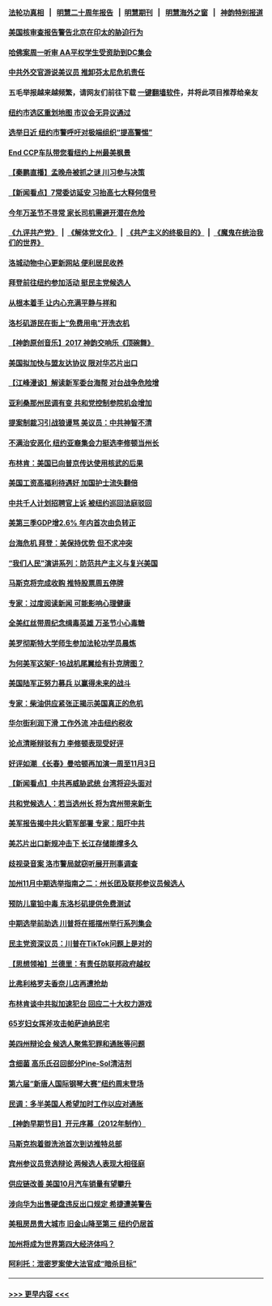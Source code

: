 #### [法轮功真相](https://github.com/gfw-breaker/truth/blob/master/README.md?t=0) &nbsp;&nbsp;|&nbsp;&nbsp; [明慧二十周年报告](https://github.com/gfw-breaker/mh-reports/blob/master/README.md?t=0) &nbsp;&nbsp;|&nbsp;&nbsp;[明慧期刊](https://github.com/gfw-breaker/mh-qikan) &nbsp;&nbsp;|&nbsp;&nbsp; [明慧海外之窗](https://github.com/gfw-breaker/mh-news/blob/master/README.md?t=0) &nbsp;&nbsp;|&nbsp;&nbsp; [神韵特别报道](https://github.com/gfw-breaker/mh-news/blob/master/shenyun.md?t=0)
#### [美国核审查报告警告北京在印太的胁迫行为](../pages/nsc412/n13854269.md?t=10281750) 
#### [哈佛案周一听审 AA平权学生受资助到DC集会](../pages/nsc412/n13854455.md?t=10281750) 
#### [中共外交官游说美议员 推卸芬太尼危机责任](../pages/nsc412/n13854308.md?t=10281750) 
#### 五毛举报越来越频繁，请网友们前往下载 [一键翻墙软件](https://github.com/gfw-breaker/ssr-accounts)，并将此项目推荐给亲友
#### [纽约市选区重划地图 市议会无异议通过](../pages/nsc412/n13854453.md?t=10281750) 
#### [选举日近 纽约市警呼吁对极端组织“提高警惕”](../pages/nsc412/n13854438.md?t=10281750) 
#### [End CCP车队带您看纽约上州最美枫景](../pages/nsc412/n13854503.md?t=10281750) 
#### [【秦鹏直播】孟晚舟被抓之谜 川习参与决策](../pages/nsc412/n13854289.md?t=10281750) 
#### [【新闻看点】7常委访延安 习抬高七大释何信号](../pages/nsc412/n13854162.md?t=10281750) 
#### [今年万圣节不寻常 家长司机需避开潜在危险](../pages/nsc412/n13854389.md?t=10281750) 
#### [《九评共产党》](https://github.com/begood0513/9ping.md/blob/master/README.md) &nbsp;|&nbsp; [《解体党文化》](../../../../jtdwh.md/blob/master/README.md)  &nbsp;|&nbsp; [《共产主义的终极目的》](../../../../gczydzjmd.md/blob/master/README.md) &nbsp;|&nbsp; [《魔鬼在统治我们的世界》](../../../../mgztzwmdsj.md/blob/master/README.md) 
#### [洛城动物中心更新网站 便利居民收养](../pages/nsc412/n13854368.md?t=10281750) 
#### [拜登前往纽约参加活动 挺民主党候选人](../pages/nsc412/n13854248.md?t=10281750) 
#### [从根本着手 让内心充满平静与祥和](../pages/nsc412/n13854337.md?t=10281750) 
#### [洛杉矶游民在街上“免费用电”开洗衣机](../pages/nsc412/n13854292.md?t=10281750) 
#### [【神韵原创音乐】2017 神韵交响乐《顶碗舞》](../pages/nsc412/n13854148.md?t=10281750) 
#### [美国拟加快与盟友达协议 限对华芯片出口](../pages/nsc412/n13854250.md?t=10281750) 
#### [【江峰漫谈】解读新军委台海帮 对台战争危险增](../pages/nsc412/n13854158.md?t=10281750) 
#### [亚利桑那州民调有变 共和党控制参院机会增加](../pages/nsc412/n13854185.md?t=10281750) 
#### [提案制裁习引战狼谩骂 美议员：中共神智不清](../pages/nsc412/n13854155.md?t=10281750) 
#### [不满治安恶化 纽约亚裔集会力挺选李修顿当州长](../pages/nsc412/n13853706.md?t=10281750) 
#### [布林肯：美国已向普京传达使用核武的后果](../pages/nsc412/n13854141.md?t=10281750) 
#### [美国工资高福利待遇好 加国护士流失翻倍](../pages/nsc412/n13854103.md?t=10281750) 
#### [中共千人计划招聘官上诉 被纽约巡回法庭驳回](../pages/nsc412/n13853658.md?t=10281750) 
#### [美第三季GDP增2.6% 年内首次由负转正](../pages/nsc412/n13854063.md?t=10281750) 
#### [台海危机 拜登：美保持优势 但不求冲突](../pages/nsc412/n13854087.md?t=10281750) 
#### [“我们人民”演讲系列：防范共产主义与复兴美国](../pages/nsc412/n13854098.md?t=10281750) 
#### [马斯克将完成收购 推特股票周五停牌](../pages/nsc412/n13853984.md?t=10281750) 
#### [专家：过度阅读新闻 可能影响心理健康](../pages/nsc412/n13853576.md?t=10281750) 
#### [全美红丝带周纪念缉毒英雄 万圣节小心毒糖](../pages/nsc412/n13853675.md?t=10281750) 
#### [美罗彻斯特大学师生参加法轮功学员晨炼](../pages/nsc412/n13853575.md?t=10281750) 
#### [为何美军这架F-16战机尾翼绘有扑克牌图？](../pages/nsc412/n13853814.md?t=10281750) 
#### [美国陆军正努力募兵 以赢得未来的战斗](../pages/nsc412/n13853676.md?t=10281750) 
#### [专家：柴油供应紧张正揭示美国真正的危机](../pages/nsc412/n13853562.md?t=10281750) 
#### [华尔街利润下滑 工作外流 冲击纽约税收](../pages/nsc412/n13853631.md?t=10281750) 
#### [论点清晰辩驳有力 李修顿表现受好评](../pages/nsc412/n13853710.md?t=10281750) 
#### [好评如潮 《长春》曼哈顿再加演一周至11月3日](../pages/nsc412/n13853726.md?t=10281750) 
#### [【新闻看点】中共再威胁武统 台湾将迎头面对](../pages/nsc412/n13853518.md?t=10281750) 
#### [共和党候选人：若当选州长 将为宾州带来新生](../pages/nsc412/n13853702.md?t=10281750) 
#### [美军报告揭中共火箭军部署 专家：阻吓中共](../pages/nsc412/n13852693.md?t=10281750) 
#### [美芯片出口新规冲击下 长江存储能撑多久](../pages/nsc412/n13853534.md?t=10281750) 
#### [歧视录音案 洛市警局就窃听展开刑事调查](../pages/nsc412/n13853667.md?t=10281750) 
#### [加州11月中期选举指南之二：州长团及联邦参议员候选人](../pages/nsc412/n13853637.md?t=10281750) 
#### [预防儿童铅中毒 东洛杉矶提供免费测试](../pages/nsc412/n13853626.md?t=10281750) 
#### [中期选举前助选 川普将在摇摆州举行系列集会](../pages/nsc412/n13853546.md?t=10281750) 
#### [民主党资深议员：川普在TikTok问题上是对的](../pages/nsc412/n13853556.md?t=10281750) 
#### [【思想领袖】兰德里：有责任防联邦政府越权](../pages/nsc412/n13836377.md?t=10281750) 
#### [比弗利格罗夫香奈儿店再遭抢劫](../pages/nsc412/n13853564.md?t=10281750) 
#### [布林肯谈中共拟加速犯台 回应二十大权力游戏](../pages/nsc412/n13853535.md?t=10281750) 
#### [65岁妇女挥斧攻击帕萨迪纳民宅](../pages/nsc412/n13853551.md?t=10281750) 
#### [美四州辩论会 候选人聚焦犯罪和通胀等问题](../pages/nsc412/n13853476.md?t=10281750) 
#### [含细菌 高乐氏召回部分Pine-Sol清洁剂](../pages/nsc412/n13853532.md?t=10281750) 
#### [第六届“新唐人国际钢琴大赛”纽约周末登场](../pages/nsc412/n13853512.md?t=10281750) 
#### [民调：多半美国人希望加时工作以应对通胀](../pages/nsc412/n13853477.md?t=10281750) 
#### [【神韵早期节目】开元序幕（2012年制作）](../pages/nsc412/n13853490.md?t=10281750) 
#### [马斯克抱着盥洗池首次到访推特总部](../pages/nsc412/n13853487.md?t=10281750) 
#### [宾州参议员竞选辩论 两候选人表现大相径庭](../pages/nsc412/n13853416.md?t=10281750) 
#### [供应链改善 美国10月汽车销量有望攀升](../pages/nsc412/n13853459.md?t=10281750) 
#### [涉向华为出售硬盘违反出口规定 希捷遭美警告](../pages/nsc412/n13853447.md?t=10281750) 
#### [美租房昂贵大城市 旧金山降至第三 纽约仍居首](../pages/nsc412/n13852975.md?t=10281750) 
#### [加州将成为世界第四大经济体吗？](../pages/nsc412/n13853043.md?t=10281750) 
#### [阿利托：泄密罗案使大法官成“暗杀目标”](../pages/nsc412/n13853440.md?t=10281750) 

----
#### [ >>> 更早内容 <<< ](../indexes/nsc412-earlier.md)
